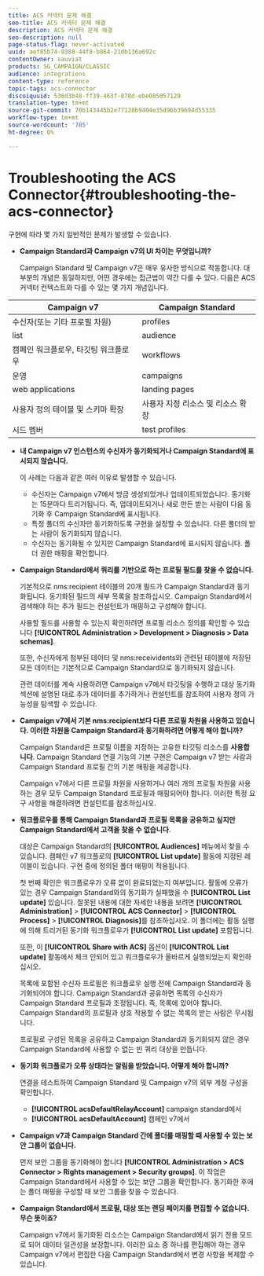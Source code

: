 ```yaml
---
title: ACS 커넥터 문제 해결
seo-title: ACS 커넥터 문제 해결
description: ACS 커넥터 문제 해결
seo-description: null
page-status-flag: never-activated
uuid: aef85b74-0388-44f8-b864-21db136a692c
contentOwner: sauviat
products: SG_CAMPAIGN/CLASSIC
audience: integrations
content-type: reference
topic-tags: acs-connector
discoiquuid: 538d3b48-ff39-463f-878d-ebe085057129
translation-type: tm+mt
source-git-commit: 70b143445b2e77128b9404e35d96b39694d55335
workflow-type: tm+mt
source-wordcount: '785'
ht-degree: 0%

---
```



# Troubleshooting the ACS Connector{#troubleshooting-the-acs-connector}

구현에 따라 몇 가지 일반적인 문제가 발생할 수 있습니다.

* **Campaign Standard과 Campaign v7의 UI 차이는 무엇입니까?**

   Campaign Standard 및 Campaign v7은 매우 유사한 방식으로 작동합니다. 대부분의 개념은 동일하지만, 어떤 경우에는 접근법이 약간 다를 수 있다. 다음은 ACS 커넥터 컨텍스트와 다를 수 있는 몇 가지 개념입니다.

<table> 
 <thead> 
  <tr> 
   <th> Campaign v7<br /> </th> 
   <th> Campaign Standard<br /> </th> 
  </tr> 
 </thead> 
 <tbody> 
  <tr> 
   <td> 수신자(또는 기타 프로필 차원)<br /> </td> 
   <td> profiles<br /> </td> 
  </tr> 
  <tr> 
   <td> list<br /> </td> 
   <td> audience<br /> </td> 
  </tr> 
  <tr> 
   <td> 캠페인 워크플로우, 타깃팅 워크플로우<br /> </td> 
   <td> workflows<br /> </td> 
  </tr> 
  <tr> 
   <td> 운영<br /> </td> 
   <td> campaigns<br /> </td> 
  </tr> 
  <tr> 
   <td> web applications<br /> </td> 
   <td> landing pages<br /> </td> 
  </tr> 
  <tr> 
   <td> 사용자 정의 테이블 및 스키마 확장<br /> </td> 
   <td> 사용자 지정 리소스 및 리소스 확장<br /> </td> 
  </tr> 
  <tr> 
   <td> 시드 멤버<br /> </td> 
   <td> test profiles<br /> </td> 
  </tr> 
 </tbody> 
</table>

* **내 Campaign v7 인스턴스의 수신자가 동기화되거나 Campaign Standard에 표시되지 않습니다.**

   이 사례는 다음과 같은 여러 이유로 발생할 수 있습니다.

   * 수신자는 Campaign v7에서 방금 생성되었거나 업데이트되었습니다. 동기화는 15분마다 트리거됩니다. 즉, 업데이트되거나 새로 만든 받는 사람이 다음 동기화 후 Campaign Standard에 표시됩니다.
   * 특정 폴더의 수신자만 동기화하도록 구현을 설정할 수 있습니다. 다른 폴더의 받는 사람이 동기화되지 않습니다.
   * 수신자는 동기화될 수 있지만 Campaign Standard에 표시되지 않습니다. 폴더 권한 매핑을 확인합니다.

* **Campaign Standard에서 쿼리를 기반으로 하는 프로필 필드를 찾을 수 없습니다.**

   기본적으로 nms:recipient 테이블의 20개 필드가 Campaign Standard과 동기화됩니다. 동기화된 필드의 세부 목록을 참조하십시오. Campaign Standard에서 검색해야 하는 추가 필드는 컨설턴트가 매핑하고 구성해야 합니다.

   사용할 필드를 사용할 수 있는지 확인하려면 프로필 리소스 정의를 확인할 수 있습니다 **[!UICONTROL Administration > Development > Diagnosis > Data schemas]**.

   또한, 수신자에게 첨부된 데이터 및 nms:receividents와 관련된 테이블에 저장된 모든 데이터는 기본적으로 Campaign Standard으로 동기화되지 않습니다.

   관련 데이터를 계속 사용하려면 Campaign v7에서 타깃팅을 수행하고 대상 [](../../integrations/using/synchronizing-audiences.md) 동기화 섹션에 설명된 대로 추가 데이터를 추가하거나 컨설턴트를 참조하여 사용자 정의 가능성을 탐색할 수 있습니다.

* **Campaign v7에서 기본 nms:recipient보다 다른 프로필 차원을 사용하고 있습니다. 이러한 차원을 Campaign Standard과 동기화하려면 어떻게 해야 합니까?**

   Campaign Standard은 프로필 이름을 지정하는 고유한 타깃팅 리소스를 **사용합니다**. Campaign Standard 연결 기능의 기본 구현은 Campaign v7 받는 사람과 Campaign Standard 프로필 간의 기본 매핑을 제공합니다.

   Campaign v7에서 다른 프로필 차원을 사용하거나 여러 개의 프로필 차원을 사용하는 경우 모두 Campaign Standard 프로필과 매핑되어야 합니다. 이러한 특정 요구 사항을 해결하려면 컨설턴트를 참조하십시오.

* **워크플로우를 통해 Campaign Standard과 프로필 목록을 공유하고 싶지만 Campaign Standard에서 고객을 찾을 수 없습니다**.

   대상은 Campaign Standard의 **[!UICONTROL Audiences]** 메뉴에서 찾을 수 있습니다. 캠페인 v7 워크플로의 **[!UICONTROL List update]** 활동에 지정된 레이블이 있습니다. 구현 중에 정의된 폴더 매핑이 적용됩니다.

   첫 번째 확인은 워크플로우가 오류 없이 완료되었는지 여부입니다. 활동에 오류가 있는 경우 Campaign Standard와의 동기화가 실패했을 수 **[!UICONTROL List update]** 있습니다. 잘못된 내용에 대한 자세한 내용을 보려면 **[!UICONTROL Administration]** > **[!UICONTROL ACS Connector]** > **[!UICONTROL Process]** > **[!UICONTROL Diagnosis]**&#x200B;를 참조하십시오. 이 폴더에는 활동 실행에 의해 트리거된 동기화 워크플로우가 **[!UICONTROL List update]** 포함됩니다.

   또한, 이 **[!UICONTROL Share with ACS]** 옵션이 **[!UICONTROL List update]** 활동에서 체크 인되어 있고 워크플로우가 올바르게 실행되었는지 확인하십시오.

   목록에 포함된 수신자 프로필은 워크플로우 실행 전에 Campaign Standard과 동기화되어야 합니다. Campaign Standard과 공유하면 목록의 수신자가 Campaign Standard 프로필과 조정됩니다. 즉, 목록에 있어야 합니다. Campaign Standard의 프로필과 상호 작용할 수 없는 목록의 받는 사람은 무시됩니다.

   프로필로 구성된 목록을 공유하고 Campaign Standard과 동기화되지 않은 경우 Campaign Standard에 사용할 수 없는 빈 쿼리 대상을 만듭니다.

* **동기화 워크플로가 오류 상태라는 알림을 받았습니다. 어떻게 해야 합니까?**

   연결을 테스트하여 Campaign Standard 및 Campaign v7의 외부 계정 구성을 확인합니다.

   * **[!UICONTROL acsDefaultRelayAccount]** campaign standard에서
   * **[!UICONTROL acsDefaultAccount]** 캠페인 v7에서

* **Campaign v7과 Campaign Standard 간에 폴더를 매핑할 때 사용할 수 있는 보안 그룹이 없습니다.**

   먼저 보안 그룹을 동기화해야 합니다 **[!UICONTROL Administration > ACS Connector > Rights management > Security groups]**. 이 작업은 Campaign Standard에서 사용할 수 있는 보안 그룹을 확인합니다. 동기화한 후에는 폴더 매핑을 구성할 때 보안 그룹을 찾을 수 있습니다.

* **Campaign Standard에서 프로필, 대상 또는 랜딩 페이지를 편집할 수 없습니다. 무슨 뜻이죠?**

   Campaign v7에서 동기화된 리소스는 Campaign Standard에서 읽기 전용 모드로 되어 데이터 일관성을 보장합니다. 이러한 요소 중 하나를 편집해야 하는 경우 Campaign v7에서 편집한 다음 Campaign Standard에서 변경 사항을 복제할 수 있습니다.

